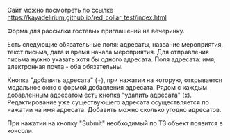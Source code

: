 Сайт можно посмотреть по ссылке https://kayadelirium.github.io/red_collar_test/index.html

Форма для рассылки гостевых приглашений на вечеринку.

Есть следующие обязательные поля: адресаты, название мероприятия, текст письма, дата и время начала мероприятия.
Для отправления письма нужно указать хотя бы одного адресата.
Поля адресата: имя, электронная почта - оба обязательны.

Кнопка "добавить адресата" (+), при нажатии на которую, открывается модальное окно с формой добавления адресата.
Рядом с каждым добавленным адресатом есть кнопка "удалить адресата" (х).
Редактирование уже существующего адресата осуществляется по нажатии на имя адресата.
Добавить можно сколько угодно адресатов.

При нажатии на кнопку "Submit" необходимый по ТЗ объект появится в консоли.
